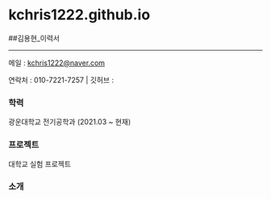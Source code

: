 # kchris1222.github.io
##김용현_이력서

---
메일   : kchris1222@naver.com 

연락처 : 010-7221-7257 | 깃허브 : 

### 학력
광운대학교 전기공학과 (2021.03 ~ 현재)

### 프로젝트
대학교 실험 프로젝트


### 소개

